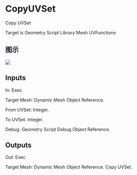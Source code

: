 # CopyUVSet

Copy UVSet

Target is Geometry Script Library Mesh UVFunctions

## 图示

![]($-20221218-19134307.png)

## Inputs

In: Exec.

Target Mesh: Dynamic Mesh Object Reference.

From UVSet: Integer.

To UVSet: Integer.

Debug: Geometry Script Debug Object Reference.  

## Outputs

Out: Exec.

Target Mesh: Dynamic Mesh Object Reference. Copy UVSet.

